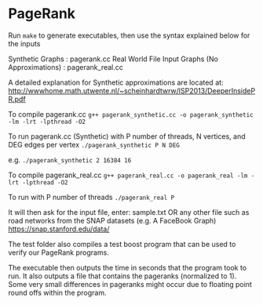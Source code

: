 PageRank
========

Run ```make``` to generate executables, then use the syntax explained below for the inputs

Synthetic Graphs : pagerank.cc
Real World File Input Graphs (No Approximations) : pagerank_real.cc

A detailed explanation for Synthetic approximations are located at:
http://wwwhome.math.utwente.nl/~scheinhardtwrw/ISP2013/DeeperInsidePR.pdf

To compile pagerank.cc
    ```g++ pagerank_synthetic.cc -o pagerank_synthetic -lm -lrt -lpthread -O2```
  
To run pagerank.cc (Synthetic) with P number of threads, N vertices, and DEG edges per vertex
    ```./pagerank_synthetic P N DEG```

e.g.
    ```./pagerank_synthetic 2 16384 16```


To compile pagerank_real.cc
    ```g++ pagerank_real.cc -o pagerank_real -lm -lrt -lpthread -O2```
  
To run with P number of threads
    ```./pagerank_real P```
  
  It will then ask for the input file, enter:
  sample.txt
  OR any other file such as road networks from the SNAP datasets (e.g. A FaceBook Graph)
  https://snap.stanford.edu/data/

The test folder also compiles a test boost program that can be used to verify our PageRank programs. 

The executable then outputs the time in seconds that the program took to run.
It also outputs a file that contains the pageranks (normalized to 1).
Some very small differences in pageranks might occur due to floating point round offs within the program.
